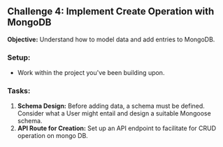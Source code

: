 ## Challenge 4: Implement Create Operation with MongoDB

**Objective:** Understand how to model data and add entries to MongoDB.

### Setup:

- Work within the project you've been building upon.

### Tasks:

1. **Schema Design:** Before adding data, a schema must be defined. Consider what a User might entail and design a suitable Mongoose schema.
2. **API Route for Creation:** Set up an API endpoint to facilitate for CRUD operation on mongo DB.
